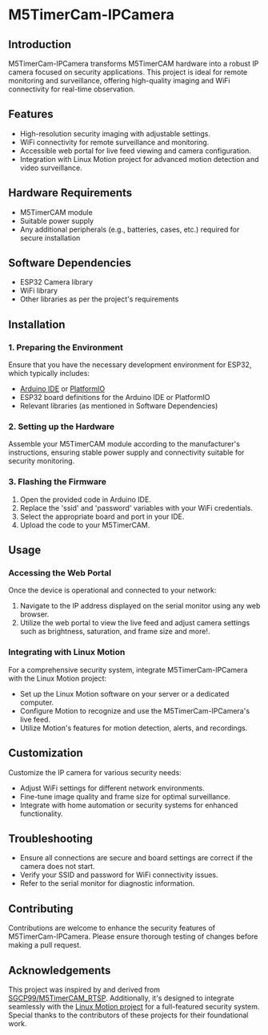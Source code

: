 # M5TimerCam-IPCamera

## Introduction
M5TimerCam-IPCamera transforms M5TimerCAM hardware into a robust IP camera focused on security applications. This project is ideal for remote monitoring and surveillance, offering high-quality imaging and WiFi connectivity for real-time observation.

## Features
- High-resolution security imaging with adjustable settings.
- WiFi connectivity for remote surveillance and monitoring.
- Accessible web portal for live feed viewing and camera configuration.
- Integration with Linux Motion project for advanced motion detection and video surveillance.

## Hardware Requirements
- M5TimerCAM module
- Suitable power supply
- Any additional peripherals (e.g., batteries, cases, etc.) required for secure installation

## Software Dependencies
- ESP32 Camera library
- WiFi library
- Other libraries as per the project's requirements

## Installation

### 1. Preparing the Environment
Ensure that you have the necessary development environment for ESP32, which typically includes:

- [Arduino IDE](https://www.arduino.cc/en/Main/Software) or [PlatformIO](https://platformio.org/)
- ESP32 board definitions for the Arduino IDE or PlatformIO
- Relevant libraries (as mentioned in Software Dependencies)

### 2. Setting up the Hardware
Assemble your M5TimerCAM module according to the manufacturer's instructions, ensuring stable power supply and connectivity suitable for security monitoring.

### 3. Flashing the Firmware
1. Open the provided code in Arduino IDE.
2. Replace the 'ssid' and 'password' variables with your WiFi credentials.
3. Select the appropriate board and port in your IDE.
4. Upload the code to your M5TimerCAM.

## Usage

### Accessing the Web Portal
Once the device is operational and connected to your network:

1. Navigate to the IP address displayed on the serial monitor using any web browser.
2. Utilize the web portal to view the live feed and adjust camera settings such as brightness, saturation, and frame size and more!.

### Integrating with Linux Motion
For a comprehensive security system, integrate M5TimerCam-IPCamera with the Linux Motion project:

- Set up the Linux Motion software on your server or a dedicated computer.
- Configure Motion to recognize and use the M5TimerCam-IPCamera's live feed.
- Utilize Motion's features for motion detection, alerts, and recordings.

## Customization
Customize the IP camera for various security needs:
- Adjust WiFi settings for different network environments.
- Fine-tune image quality and frame size for optimal surveillance.
- Integrate with home automation or security systems for enhanced functionality.

## Troubleshooting
- Ensure all connections are secure and board settings are correct if the camera does not start.
- Verify your SSID and password for WiFi connectivity issues.
- Refer to the serial monitor for diagnostic information.

## Contributing
Contributions are welcome to enhance the security features of M5TimerCam-IPCamera. Please ensure thorough testing of changes before making a pull request.

## Acknowledgements
This project was inspired by and derived from [SGCP99/M5TimerCAM_RTSP](https://github.com/SGCP99/M5TimerCAM_RTSP). Additionally, it's designed to integrate seamlessly with the [Linux Motion project](https://motion-project.github.io/) for a full-featured security system. Special thanks to the contributors of these projects for their foundational work.


